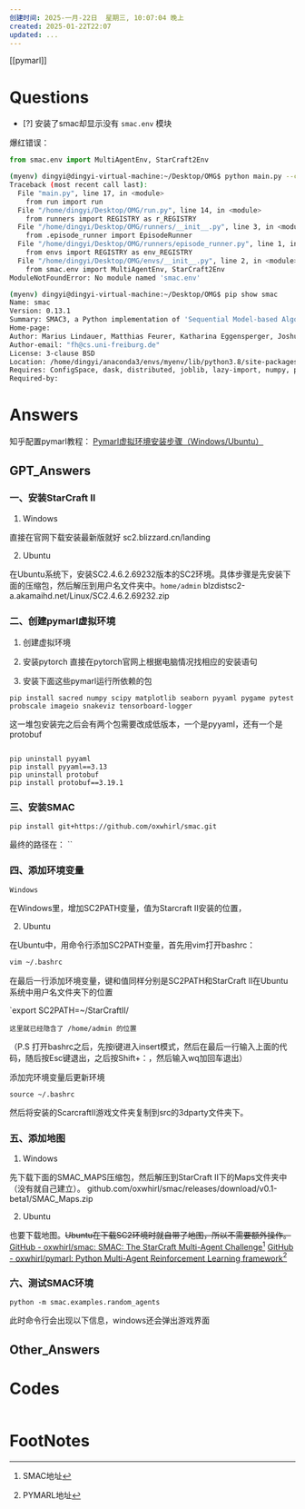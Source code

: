```yaml
---
创建时间: 2025-一月-22日  星期三, 10:07:04 晚上
created: 2025-01-22T22:07
updated: ...
---
```

[[pymarl]]

# Questions

- [?] 安装了smac却显示没有 `smac.env` 模块

爆红错误：
```python
from smac.env import MultiAgentEnv, StarCraft2Env
```

```bash
(myenv) dingyi@dingyi-virtual-machine:~/Desktop/OMG$ python main.py --config=4iql3qmix1iql_omg --multi_algs --env-config=sc2 with env_args.map_name=8m
Traceback (most recent call last):
  File "main.py", line 17, in <module>
    from run import run
  File "/home/dingyi/Desktop/OMG/run.py", line 14, in <module>
    from runners import REGISTRY as r_REGISTRY
  File "/home/dingyi/Desktop/OMG/runners/__init__.py", line 3, in <module>
    from .episode_runner import EpisodeRunner
  File "/home/dingyi/Desktop/OMG/runners/episode_runner.py", line 1, in <module>
    from envs import REGISTRY as env_REGISTRY
  File "/home/dingyi/Desktop/OMG/envs/__init__.py", line 2, in <module>
    from smac.env import MultiAgentEnv, StarCraft2Env
ModuleNotFoundError: No module named 'smac.env'

(myenv) dingyi@dingyi-virtual-machine:~/Desktop/OMG$ pip show smac
Name: smac
Version: 0.13.1
Summary: SMAC3, a Python implementation of 'Sequential Model-based Algorithm Configuration'.
Home-page: 
Author: Marius Lindauer, Matthias Feurer, Katharina Eggensperger, Joshua Marben,  \
Author-email: "fh@cs.uni-freiburg.de"
License: 3-clause BSD
Location: /home/dingyi/anaconda3/envs/myenv/lib/python3.8/site-packages
Requires: ConfigSpace, dask, distributed, joblib, lazy-import, numpy, psutil, pynisher, pyrfr, scikit-learn, scipy
Required-by: 

```

# Answers
知乎配置pymarl教程： [Pymarl虚拟环境安装步骤（Windows/Ubuntu）](https://zhuanlan.zhihu.com/p/542727892)

## GPT_Answers
### 一、安装StarCraft II

1. Windows

直接在官网下载安装最新版就好
sc2.blizzard.cn/landing

2. Ubuntu

在Ubuntu系统下，安装SC2.4.6.2.69232版本的SC2环境。具体步骤是先安装下面的压缩包，然后解压到用户名文件夹中。`home/admin`
blzdistsc2-a.akamaihd.net/Linux/SC2.4.6.2.69232.zip

### 二、创建pymarl虚拟环境

1. 创建虚拟环境

2. 安装pytorch
   直接在pytorch官网上根据电脑情况找相应的安装语句

3. 安装下面这些pymarl运行所依赖的包


```
pip install sacred numpy scipy matplotlib seaborn pyyaml pygame pytest probscale imageio snakeviz tensorboard-logger
```


这一堆包安装完之后会有两个包需要改成低版本，一个是pyyaml，还有一个是protobuf

```

pip uninstall pyyaml
pip install pyyaml==3.13
pip uninstall protobuf
pip install protobuf==3.19.1
```


### 三、安装SMAC


```
pip install git+https://github.com/oxwhirl/smac.git
```

最终的路径在： ``

### 四、添加环境变量

    Windows

在Windows里，增加SC2PATH变量，值为Starcraft II安装的位置，

2. Ubuntu

在Ubuntu中，用命令行添加SC2PATH变量，首先用vim打开bashrc：


```bash
vim ~/.bashrc
```


在最后一行添加环境变量，键和值同样分别是SC2PATH和StarCraft II在Ubuntu系统中用户名文件夹下的位置

`export SC2PATH=~/StarCraftII/
```ad-note
这里就已经隐含了 /home/admin 的位置
```
（P.S 打开bashrc之后，先按i键进入insert模式，然后在最后一行输入上面的代码，随后按Esc键退出，之后按Shift+：，然后输入wq加回车退出）

添加完环境变量后更新环境

 `source ~/.bashrc`

然后将安装的ScarcraftII游戏文件夹复制到src的3dparty文件夹下。

### 五、添加地图

1. Windows

先下载下面的SMAC_MAPS压缩包，然后解压到StarCraft II下的Maps文件夹中（没有就自己建立）。
github.com/oxwhirl/smac/releases/download/v0.1-beta1/SMAC_Maps.zip

2. Ubuntu

也要下载地图。~~Ubuntu在下载SC2环境时就自带了地图，所以不需要额外操作。~~
[GitHub - oxwhirl/smac: SMAC: The StarCraft Multi-Agent Challenge](https://github.com/oxwhirl/smac)[^1]
[GitHub - oxwhirl/pymarl: Python Multi-Agent Reinforcement Learning framework](https://github.com/oxwhirl/pymarl)[^2]

### 六、测试SMAC环境

`python -m smac.examples.random_agents`

此时命令行会出现以下信息，windows还会弹出游戏界面

## Other_Answers


# Codes

```python

```


# FootNotes

[^1]: SMAC地址
[^2]: PYMARL地址